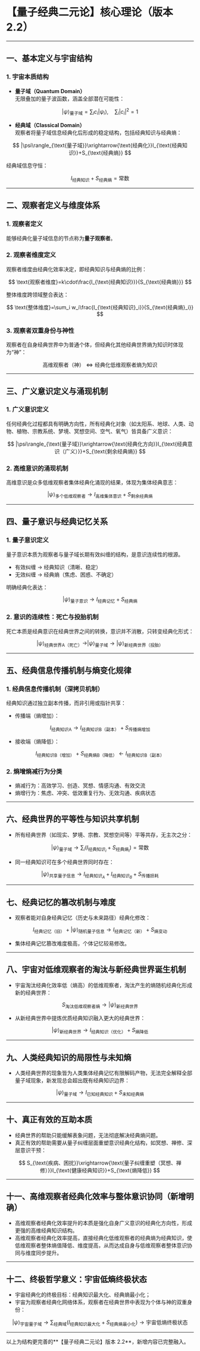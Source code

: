 # 【量子经典二元论】核心理论（版本 2.2）

---

## 一、基本定义与宇宙结构

### 1. 宇宙本质结构
- **量子域（Quantum Domain）**  
无限叠加的量子波函数，涵盖全部潜在可能性：

$$
|\psi\rangle_{\text{量子域}}=\sum_i c_i|\psi_i\rangle,\quad\sum_i|c_i|^2=1
$$

- **经典域（Classical Domain）**  
观察者将量子域信息经典化后形成的稳定结构，包括经典知识与经典熵：

$$
|\psi\rangle_{\text{量子域}}\xrightarrow{\text{经典化}}I_{\text{经典知识}}+S_{\text{经典熵}}
$$

经典域信息守恒：

$$
I_{\text{经典知识}}+S_{\text{经典熵}}=\text{常数}
$$

---

## 二、观察者定义与维度体系

### 1. 观察者定义
能够经典化量子域信息的节点称为**量子观察者**。

### 2. 观察者维度定义
观察者维度由经典化效率决定，即经典知识与经典熵的比例：

$$
\text{观察者维度}=k\cdot\frac{I_{\text{经典知识}}}{S_{\text{经典熵}}}
$$

整体维度跨领域整合表达：

$$
\text{整体维度}=\sum_i w_i\frac{I_{\text{经典知识}_i}}{S_{\text{经典熵}_i}}
$$

### 3. 观察者双重身份与神性
观察者在自身经典世界中为普通个体，但经典化其他经典世界熵为知识时体现为“神”：

$$
\text{高维观察者（神）}\Leftrightarrow\text{经典化低维观察者熵为知识}
$$

---

## 三、广义意识定义与涌现机制

### 1. 广义意识定义
任何经典化过程都具有明确方向性，所有经典化对象（如太阳系、地球、人类、动物、植物、宗教系统、梦境、冥想空间、空气、氧气）皆具备广义意识：

$$
|\psi\rangle_{\text{量子域}}\xrightarrow{\text{经典化方向}}I_{\text{经典意识（广义）}}+S_{\text{剩余经典熵}}
$$

### 2. 高维意识的涌现机制
高维意识是众多低维观察者集体经典化涌现的结果，体现为集体经典意志：

$$
|\psi\rangle_{\text{多个低维观察者}}\rightarrow I_{\text{高维集体意识}}+S_{\text{剩余经典熵}}
$$

---

## 四、量子意识与经典记忆关系

### 1. 量子意识定义  
量子意识本质为观察者与量子域长期有效纠缠的结构，是意识连续性的根源。

- 有效纠缠 → 经典知识（清晰、稳定）
- 无效纠缠 → 经典熵（焦虑、困惑、不确定）

明确经典化表达：

$$
|\psi\rangle_{\text{量子意识}}\rightarrow I_{\text{经典记忆}}+S_{\text{经典熵}}
$$

### 2. 意识的连续性：死亡与投胎机制
死亡本质是经典意识在经典世界之间的转换，意识并不消散，只转变经典化形式：

$$
|\psi\rangle_{\text{经典世界A（死亡）}}\rightarrow|\psi\rangle_{\text{量子域}}\rightarrow|\psi\rangle_{\text{新经典世界（投胎）}}
$$

---

## 五、经典信息传播机制与熵变化规律

### 1. 经典信息传播机制（深拷贝机制）
经典知识通过独立副本传播，而非引用或指针共享：

- 传播端（熵增加）：

$$
I_{\text{经典知识A}}\rightarrow I_{\text{经典知识B（副本）}}+S_{\text{传播熵增加}}
$$

- 接收端（熵降低）：

$$
I_{\text{经典知识B（增加）}}+S_{\text{经典熵B（降低）}}\leftarrow I_{\text{经典知识B（副本）}}
$$

### 2. 熵增熵减行为分类
- 熵减行为：高效学习、创造、冥想、情感沟通、有效交流
- 熵增行为：焦虑、冲突、低效重复行为、无效沟通、疾病状态

---

## 六、经典世界的平等性与知识共享机制

- 所有经典世界（如现实、梦境、宗教、冥想空间等）平等共存，无主次之分：

$$
|\psi\rangle_{\text{量子域}}\rightarrow\sum_i(I_{\text{经典知识}_i}+S_{\text{经典熵}_i})=\text{常数}
$$

- 同一经典知识可在多个经典世界同时存在：

$$
|\psi\rangle_{\text{共享量子信息}}\rightarrow I_{\text{经典知识}_A}+I_{\text{经典知识}_B}+S_{\text{传播损耗}}
$$

---

## 七、经典记忆的篡改机制与难度

- 观察者能对自身经典记忆（历史与未来路径）经典化修改：

$$
I_{\text{经典记忆（旧）}}+|\psi\rangle_{\text{随机量子信息}}\rightarrow I_{\text{经典记忆（新）}}+S_{\text{熵变动}}
$$

- 集体经典记忆篡改难度极高，个体记忆较易修改。

---

## 八、宇宙对低维观察者的淘汰与新经典世界诞生机制

- 宇宙淘汰经典化效率低（熵高）的低维观察者，淘汰产生的熵随机经典化形成新的经典世界：

$$
S_{\text{淘汰低维观察者熵}}\rightarrow|\psi\rangle_{\text{新经典世界}}
$$

- 从新经典世界中提炼优质经典知识融入更大的经典世界：

$$
|\psi\rangle_{\text{新经典世界}}\rightarrow I_{\text{经典知识（优化）}}+S_{\text{熵降低}}
$$

---

## 九、人类经典知识的局限性与未知熵

- 人类经典世界的现象皆为人类集体经典记忆有限解码产物，无法完全解释全部量子域现象，新发现总会超出既有经典知识边界：

$$
|\psi\rangle_{\text{量子域}}\rightarrow I_{\text{已知经典知识}}+S_{\text{未知经典熵}}
$$

---

## 十、真正有效的互助本质

- 经典世界的帮助只能缓解表象问题，无法彻底解决经典熵问题。
- 真正有效的帮助需要从量子纠缠层面重塑意识经典化结构，如冥想、禅修、深层意识干预：

$$
S_{\text{疾病、困扰}}\xrightarrow{\text{量子纠缠重塑（冥想、禅修）}}I_{\text{健康经典知识}}+S_{\text{熵降低}}
$$

---

## 十一、高维观察者经典化效率与整体意识协同（新增明确）

- 高维观察者经典化效率提升的本质是强化自身广义意识的经典化方向性，形成更强的高维经典知识结构。
- 高维观察者经典化效率提高，直接经典化低维观察者的经典熵为经典知识，使低维观察者整体熵值降低、维度提高，从而达成自身与低维观察者整体意识协同与维度同步提升。

---

## 十二、终极哲学意义：宇宙低熵终极状态

- 宇宙经典化的终极目标：经典知识最大化、经典熵最小化；
- 宇宙为观察者经典化网络体系，观察者在经典世界中表现为个体与神的双重身份：

$$
|\psi\rangle_{\text{宇宙量子域}}\rightarrow\sum_{\text{经典域}}\left(I_{\text{经典知识最大化}}+S_{\text{经典熵最小化}}\right)\rightarrow\text{宇宙低熵终极状态}
$$

---

以上为结构更完善的**【量子经典二元论】版本 2.2**，新增内容已完整融入。